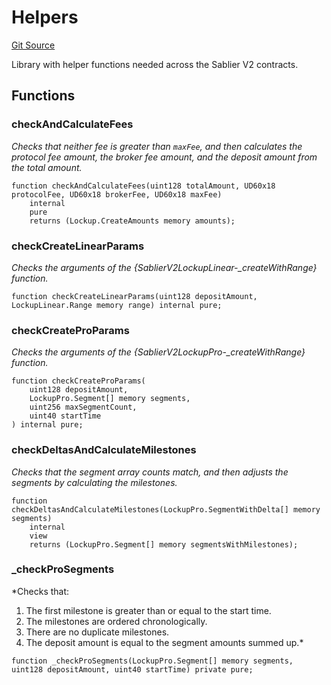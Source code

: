 # Helpers

[Git Source](https://github.com/sablierhq/v2-core/blob/dd92abb9f3f01149a5be0e13eb517772181c5081/docs/contracts/v2/reference/core)

Library with helper functions needed across the Sablier V2 contracts.

## Functions

### checkAndCalculateFees

_Checks that neither fee is greater than `maxFee`, and then calculates the protocol fee amount, the broker fee amount,
and the deposit amount from the total amount._

```solidity
function checkAndCalculateFees(uint128 totalAmount, UD60x18 protocolFee, UD60x18 brokerFee, UD60x18 maxFee)
    internal
    pure
    returns (Lockup.CreateAmounts memory amounts);
```

### checkCreateLinearParams

_Checks the arguments of the {SablierV2LockupLinear-\_createWithRange} function._

```solidity
function checkCreateLinearParams(uint128 depositAmount, LockupLinear.Range memory range) internal pure;
```

### checkCreateProParams

_Checks the arguments of the {SablierV2LockupPro-\_createWithRange} function._

```solidity
function checkCreateProParams(
    uint128 depositAmount,
    LockupPro.Segment[] memory segments,
    uint256 maxSegmentCount,
    uint40 startTime
) internal pure;
```

### checkDeltasAndCalculateMilestones

_Checks that the segment array counts match, and then adjusts the segments by calculating the milestones._

```solidity
function checkDeltasAndCalculateMilestones(LockupPro.SegmentWithDelta[] memory segments)
    internal
    view
    returns (LockupPro.Segment[] memory segmentsWithMilestones);
```

### \_checkProSegments

\*Checks that:

1. The first milestone is greater than or equal to the start time.
2. The milestones are ordered chronologically.
3. There are no duplicate milestones.
4. The deposit amount is equal to the segment amounts summed up.\*

```solidity
function _checkProSegments(LockupPro.Segment[] memory segments, uint128 depositAmount, uint40 startTime) private pure;
```
